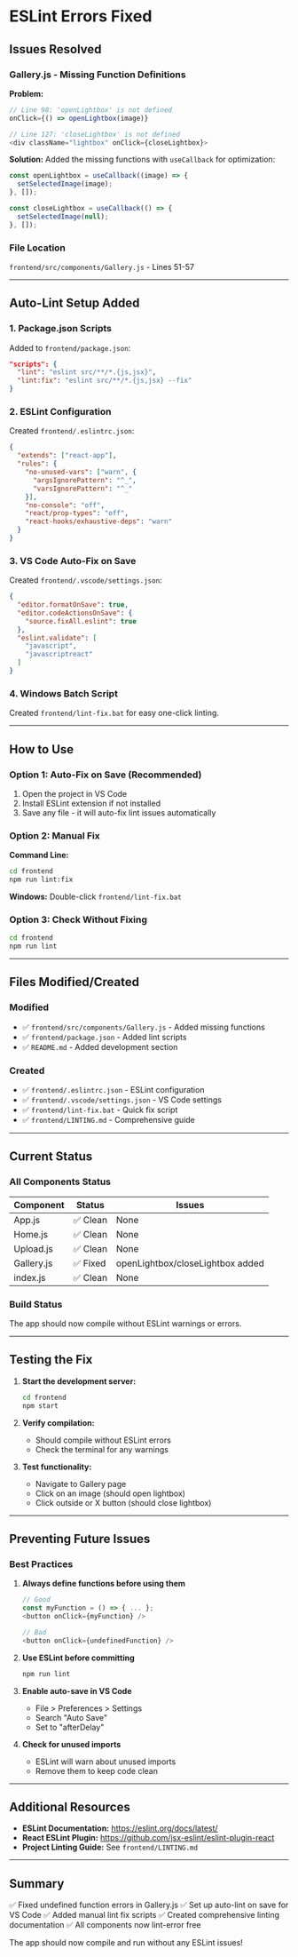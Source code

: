 # ESLint Errors Fixed

## Issues Resolved

### Gallery.js - Missing Function Definitions

**Problem:**
```javascript
// Line 98: 'openLightbox' is not defined
onClick={() => openLightbox(image)}

// Line 127: 'closeLightbox' is not defined
<div className="lightbox" onClick={closeLightbox}>
```

**Solution:**
Added the missing functions with `useCallback` for optimization:
```javascript
const openLightbox = useCallback((image) => {
  setSelectedImage(image);
}, []);

const closeLightbox = useCallback(() => {
  setSelectedImage(null);
}, []);
```

### File Location
`frontend/src/components/Gallery.js` - Lines 51-57

---

## Auto-Lint Setup Added

### 1. Package.json Scripts

Added to `frontend/package.json`:
```json
"scripts": {
  "lint": "eslint src/**/*.{js,jsx}",
  "lint:fix": "eslint src/**/*.{js,jsx} --fix"
}
```

### 2. ESLint Configuration

Created `frontend/.eslintrc.json`:
```json
{
  "extends": ["react-app"],
  "rules": {
    "no-unused-vars": ["warn", {
      "argsIgnorePattern": "^_",
      "varsIgnorePattern": "^_"
    }],
    "no-console": "off",
    "react/prop-types": "off",
    "react-hooks/exhaustive-deps": "warn"
  }
}
```

### 3. VS Code Auto-Fix on Save

Created `frontend/.vscode/settings.json`:
```json
{
  "editor.formatOnSave": true,
  "editor.codeActionsOnSave": {
    "source.fixAll.eslint": true
  },
  "eslint.validate": [
    "javascript",
    "javascriptreact"
  ]
}
```

### 4. Windows Batch Script

Created `frontend/lint-fix.bat` for easy one-click linting.

---

## How to Use

### Option 1: Auto-Fix on Save (Recommended)

1. Open the project in VS Code
2. Install ESLint extension if not installed
3. Save any file - it will auto-fix lint issues automatically

### Option 2: Manual Fix

**Command Line:**
```bash
cd frontend
npm run lint:fix
```

**Windows:**
Double-click `frontend/lint-fix.bat`

### Option 3: Check Without Fixing

```bash
cd frontend
npm run lint
```

---

## Files Modified/Created

### Modified
- ✅ `frontend/src/components/Gallery.js` - Added missing functions
- ✅ `frontend/package.json` - Added lint scripts
- ✅ `README.md` - Added development section

### Created
- ✅ `frontend/.eslintrc.json` - ESLint configuration
- ✅ `frontend/.vscode/settings.json` - VS Code settings
- ✅ `frontend/lint-fix.bat` - Quick fix script
- ✅ `frontend/LINTING.md` - Comprehensive guide

---

## Current Status

### All Components Status

| Component | Status | Issues |
|-----------|--------|--------|
| App.js | ✅ Clean | None |
| Home.js | ✅ Clean | None |
| Upload.js | ✅ Clean | None |
| Gallery.js | ✅ Fixed | openLightbox/closeLightbox added |
| index.js | ✅ Clean | None |

### Build Status
The app should now compile without ESLint warnings or errors.

---

## Testing the Fix

1. **Start the development server:**
   ```bash
   cd frontend
   npm start
   ```

2. **Verify compilation:**
   - Should compile without ESLint errors
   - Check the terminal for any warnings

3. **Test functionality:**
   - Navigate to Gallery page
   - Click on an image (should open lightbox)
   - Click outside or X button (should close lightbox)

---

## Preventing Future Issues

### Best Practices

1. **Always define functions before using them**
   ```javascript
   // Good
   const myFunction = () => { ... };
   <button onClick={myFunction} />

   // Bad
   <button onClick={undefinedFunction} />
   ```

2. **Use ESLint before committing**
   ```bash
   npm run lint
   ```

3. **Enable auto-save in VS Code**
   - File > Preferences > Settings
   - Search "Auto Save"
   - Set to "afterDelay"

4. **Check for unused imports**
   - ESLint will warn about unused imports
   - Remove them to keep code clean

---

## Additional Resources

- **ESLint Documentation:** https://eslint.org/docs/latest/
- **React ESLint Plugin:** https://github.com/jsx-eslint/eslint-plugin-react
- **Project Linting Guide:** See `frontend/LINTING.md`

---

## Summary

✅ Fixed undefined function errors in Gallery.js
✅ Set up auto-lint on save for VS Code
✅ Added manual lint fix scripts
✅ Created comprehensive linting documentation
✅ All components now lint-error free

The app should now compile and run without any ESLint issues!
